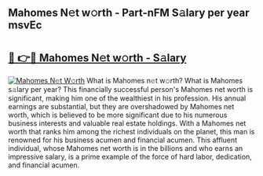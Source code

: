 ## Mahomes N𝚎t w𝚘rth - Part-nFM S𝚊lary per year msvEc

# <h2><a href="http://gc2n4y.nevu.top/?p=Mahomes">🔗 👉🔴 Mahomes N𝚎t w𝚘rth - S𝚊lary</a></h2>

[![Mahomes N𝚎t W𝚘rth](https://i.imgur.com/Oavwk0R.jpeg)](http://gc2n4y.nevu.top/?p=Mahomes)
What is Mahomes n𝚎t w𝚘rth? What is Mahomes s𝚊lary per year?
This financially successful person's Mahomes net worth is significant, making him one of the wealthiest in his profession. His annual earnings are substantial, but they are overshadowed by Mahomes net worth, which is believed to be more significant due to his numerous business interests and valuable real estate holdings. With a Mahomes net worth that ranks him among the richest individuals on the planet, this man is renowned for his business acumen and financial acumen. This affluent individual, whose Mahomes net worth is in the billions and who earns an impressive salary, is a prime example of the force of hard labor, dedication, and financial acumen.
